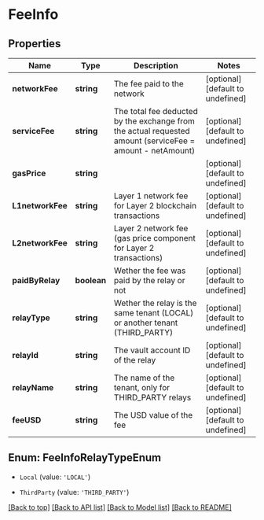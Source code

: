 # FeeInfo

## Properties

|Name | Type | Description | Notes|
|------------ | ------------- | ------------- | -------------|
|**networkFee** | **string** | The fee paid to the network | [optional] [default to undefined]|
|**serviceFee** | **string** | The total fee deducted by the exchange from the actual requested amount (serviceFee &#x3D; amount - netAmount) | [optional] [default to undefined]|
|**gasPrice** | **string** |  | [optional] [default to undefined]|
|**L1networkFee** | **string** | Layer 1 network fee for Layer 2 blockchain transactions | [optional] [default to undefined]|
|**L2networkFee** | **string** | Layer 2 network fee (gas price component for Layer 2 transactions) | [optional] [default to undefined]|
|**paidByRelay** | **boolean** | Wether the fee was paid by the relay or not | [optional] [default to undefined]|
|**relayType** | **string** | Wether the relay is the same tenant (LOCAL) or another tenant (THIRD_PARTY) | [optional] [default to undefined]|
|**relayId** | **string** | The vault account ID of the relay | [optional] [default to undefined]|
|**relayName** | **string** | The name of the tenant, only for THIRD_PARTY relays | [optional] [default to undefined]|
|**feeUSD** | **string** | The USD value of the fee | [optional] [default to undefined]|


## Enum: FeeInfoRelayTypeEnum


* `Local` (value: `'LOCAL'`)

* `ThirdParty` (value: `'THIRD_PARTY'`)





[[Back to top]](#) [[Back to API list]](../../README.md#documentation-for-api-endpoints) [[Back to Model list]](../../README.md#documentation-for-models) [[Back to README]](../../README.md)
